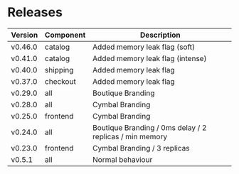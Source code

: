 # Releases

| Version | Component | Description |
| ------- | --------- | ----------- |
| v0.46.0 | catalog   | Added memory leak flag (soft) |
| v0.41.0 | catalog   | Added memory leak flag (intense) |
| v0.40.0 | shipping  | Added memory leak flag |
| v0.37.0 | checkout  | Added memory leak flag |
| v0.29.0 | all       | Boutique Branding |
| v0.28.0 | all       | Cymbal Branding |
| v0.25.0 | frontend  | Cymbal Branding |
| v0.24.0 | all       | Boutique Branding / 0ms delay / 2 replicas / min memory|
| v0.23.0 | frontend  | Cymbal Branding / 3 replicas |
| v0.5.1  | all       | Normal behaviour |